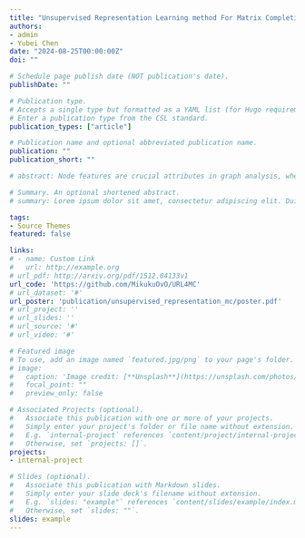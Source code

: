 ```yaml
---
title: "Unsupervised Representation Learning method For Matrix Completion"
authors:
- admin
- Yubei Chen
date: "2024-08-25T00:00:00Z"
doi: ""

# Schedule page publish date (NOT publication's date).
publishDate: ""

# Publication type.
# Accepts a single type but formatted as a YAML list (for Hugo requirements).
# Enter a publication type from the CSL standard.
publication_types: ["article"]

# Publication name and optional abbreviated publication name.
publication: ""
publication_short: ""

# abstract: Node features are crucial attributes in graph analysis, where many methodologies leverage these features for graph representations such as Graph Neural Networks (GNNs) obtain representations by aggregating neighbor features. However, incomplete node features are ubiquitous in real-world scenarios, such as social networks, where the attributes of users may be partly private. Consequently, the performance of existing methods for node feature imputation is impeded in graphs with low homogeneity. Moreover, these methods only focus on transductive tasks, overlooking the issue of feature offset existing under inductive tasks. To address these challenges, we introduce FPMAE, a novel approach combining feature propagation and a graph masked autoencoder that excels under both transductive and inductive settings. First, FPMAE designs an algorithm that randomly connects nodes in the training set with the same label to enhance the homogeneity of the graph. Second, FPMAE takes the features obtained by feature propagation on the original graph after random edge dropping as input, and the features obtained by feature propagation on the enhanced homogeneous graph as the reconstruction target to learn a GraphMAE model. Finally, we design a two-step representation generation method at the inference stage. After being reconstructed by feature propagation, the input features will be reconstructed by the full GraphMAE once more, and then fed into the encoder to obtain embeddings that can be exploited by downstream tasks. Various experiments are conducted on six public datasets and an additional dataset collected from records of voyages with naturally missing features to validate the performance of FPMAE. The results show that FPMAE outperforms the state-of-the-art methods, showing its effectiveness in attribute graph analysis tasks with missing features.

# Summary. An optional shortened abstract.
# summary: Lorem ipsum dolor sit amet, consectetur adipiscing elit. Duis posuere tellus ac convallis placerat. Proin tincidunt magna sed ex sollicitudin condimentum.

tags:
- Source Themes
featured: false

links:
# - name: Custom Link
#   url: http://example.org
# url_pdf: http://arxiv.org/pdf/1512.04133v1
url_code: 'https://github.com/MikukuOvO/URL4MC'
# url_dataset: '#'
url_poster: 'publication/unsupervised_representation_mc/poster.pdf'
# url_project: ''
# url_slides: ''
# url_source: '#'
# url_video: '#'

# Featured image
# To use, add an image named `featured.jpg/png` to your page's folder. 
# image:
#   caption: 'Image credit: [**Unsplash**](https://unsplash.com/photos/s9CC2SKySJM)'
#   focal_point: ""
#   preview_only: false

# Associated Projects (optional).
#   Associate this publication with one or more of your projects.
#   Simply enter your project's folder or file name without extension.
#   E.g. `internal-project` references `content/project/internal-project/index.md`.
#   Otherwise, set `projects: []`.
projects:
- internal-project

# Slides (optional).
#   Associate this publication with Markdown slides.
#   Simply enter your slide deck's filename without extension.
#   E.g. `slides: "example"` references `content/slides/example/index.md`.
#   Otherwise, set `slides: ""`.
slides: example
---
```


<!-- {{% callout note %}}
Create your slides in Markdown - click the *Slides* button to check out the example.
{{% /callout %}}

Add the publication's **full text** or **supplementary notes** here. You can use rich formatting such as including [code, math, and images](https://docs.hugoblox.com/content/writing-markdown-latex/). -->
